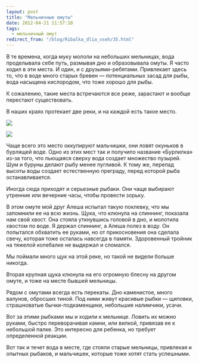 ```yaml
---
layout: post
title: "Мельничные омуты"
date: 2012-04-21 11:57:10
tags:
  - мельничный омут
redirect_from: "/blog/Ribalka_dlia_vseh/35.html"
---
```

В те времена, когда муку мололи на небольших мельницах, вода проделывала
себе путь, размывая дно и образовывала омуты. Я часто ходил в эти места.
И один, и с друзьями-ребятами. Привлекает здесь то, что в воде много
старых бревен — потенциальных засад для рыбы, вода насыщена кислородом,
что тоже хорошо для рыбы.

К сожалению, такие места встречаются все реже, зарастают и вообще
перестают существовать.

В наших краях протекает две реки, и на каждой есть такое место.

![](http://fishingguru.ru/uploads/images/00/00/01/2012/04/21/55116f.jpg)

![](http://fishingguru.ru/uploads/images/00/00/01/2012/04/21/b65fa7.jpg)

Чаще всего это место оккупируют мальчишки, они ловят окуньков в бурлящей
воде. Одно из этих мест так и получило название «Бурлилка» из-за того,
что льющаяся сверху вода создает множество пузырей. Шум и буруны делают
рыбу менее пугливой. К тому же, перепад высоты воды создает естественную
преграду, перед которой рыба останавливается.

Иногда сюда приходят и серьезные рыбаки. Они чаще выбирают утренние или
вечерние часы, чтобы провести зорьку.

В этом омуте мой друг Алеша испытал такую поклевку, что мы запомнили ее
на всю жизнь. Щука, что клюнула на спиннинг, показала нам свой хвост.
Она стояла уткнувшись головой в дно, и молотила хвостом по воде. Я
держал спиннинг, а Алеша полез в воду. Он попытался обхватить ее руками,
но от прикосновения она сделала свечу, которая тоже осталась навсегда в
памяти. Здоровенный тройник на тяжелой колебалке не выдержал и сломался.

Мы поймали много щук на этой реке, но такой не видели больше никогда.

Вторая крупная щука клюнула на его огромную блесну на другом омуте, и
тоже на месте бывшей мельницы.

Рядом с омутами всегда есть перекаты. Дно каменистое, много валунов,
обросших тиной. Под ними живут красивые рыбки — щиповки, страшноватые
бычки-подкаменщики, небольшие налимчики, усачи.

Вот за этими рыбками мы и ходили к мельнице. Ловить их можно руками,
быстро переворачивая камни, или вилкой, привязав ее к небольшой палке.
Это интересно для ребенка, но требует определенной реакции.

Вот так и течет вода в месте, где стояли старые мельницы, привлекая и
опытных рыбаков, и мальчишек, которые тоже хотят стать успешными.
